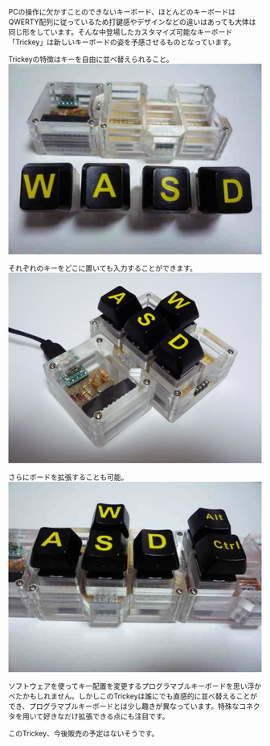 PCの操作に欠かすことのできないキーボード、ほとんどのキーボードはQWERTY配列に従っているため打鍵感やデザインなどの違いはあっても大体は同じ形をしています。そんな中登場したカスタマイズ可能なキーボード「Trickey」は新しいキーボードの姿を予感させるものとなっています。

Trickeyの特徴はキーを自由に並べ替えられること。  
![](images/board_19.jpg)

それぞれのキーをどこに置いても入力することができます。  
![](images/main_1.jpg)

さらにボードを拡張することも可能。  
![](images/board_20.jpg)

ソフトウェアを使ってキー配置を変更するプログラマブルキーボードを思い浮かべたかもしれません。しかしこのTrickeyは誰にでも直感的に並べ替えることができ、プログラマブルキーボードとは少し趣きが異なっています。特殊なコネクタを用いて好きなだけ拡張できる点にも注目です。

このTrickey、今後販売の予定はないそうです。


